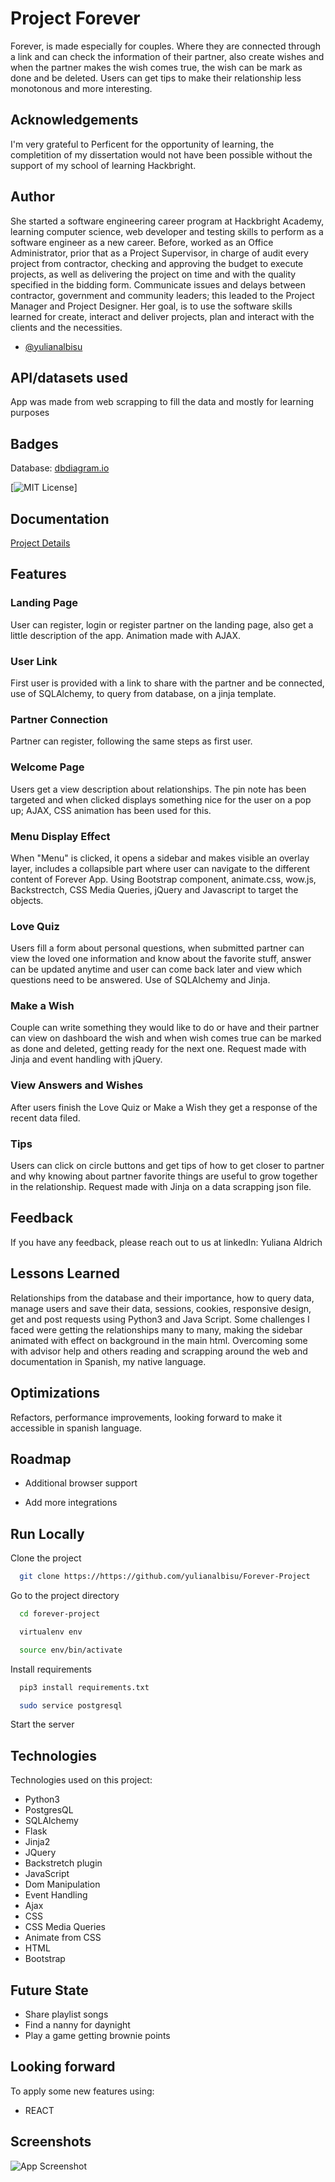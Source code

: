 # Project Forever
Forever, is made especially for couples. Where they are connected through a link and can check the information of their partner, also create wishes and when the partner makes the wish comes true, the wish can be mark as done and be deleted. Users can get tips to make their relationship less monotonous and more interesting. 

## Acknowledgements
I'm very grateful to Perficent for the opportunity of learning, the completition of my dissertation would not have been possible without the support of my school of learning Hackbright. 

## Author
She started a software engineering career program at Hackbright Academy, learning computer science, web developer and testing skills to perform as a software engineer as a new career. Before,  worked as an Office Administrator, prior that as a Project Supervisor, in charge of audit every project from contractor, checking and approving the budget to execute projects, as well as delivering the project on time and with the quality  specified in the bidding form. Communicate issues and delays between contractor, government and community leaders; this leaded to the Project Manager and Project Designer.  Her goal, is  to use the software skills learned for create, interact and deliver  projects, plan and interact with the clients and the necessities.

- [@yulianalbisu](https://www.github.com/yulianalbisu)
  
## API/datasets used
App was made from web scrapping to fill the data and mostly for learning purposes
  
## Badges

Database: [dbdiagram.io](https://dbdiagram.io/d/606b32b8ecb54e10c33ec030)

[![MIT License](https://raw.githubusercontent.com/graingert/WOW/master/LICENSE)]
  
  
## Documentation

[Project Details](https://www.dropbox.com/scl/fi/5odq6i954lz0qe02hnixy/My-Project.paper?dl=0&rlkey=ybvqfx3t03htvm36iqxmkv186)
 
## Features
### Landing Page
User can register, login or register partner on the landing page, also get a little description of the app. Animation made with AJAX.

### User Link
First user is provided with a link to share with the partner and be connected, use of SQLAlchemy, to query from database, on a jinja template.

### Partner Connection
Partner can register, following the same steps as first user.

### Welcome Page
Users get a view description about relationships. The pin note has been targeted and when clicked displays something nice for the user on a pop up; AJAX, CSS animation has been used for this.

### Menu Display Effect
When "Menu" is clicked, it opens a sidebar and makes visible an overlay layer, includes a collapsible part where user can navigate to the different content of Forever App. Using Bootstrap component, animate.css, wow.js, Backstrectch, CSS Media Queries, jQuery and Javascript to target the objects. 

### Love Quiz
Users fill a form about personal questions, when submitted partner can view the loved one information and know about the favorite stuff, answer can be updated anytime and user can come back later and view which questions need to be answered. Use of SQLAlchemy and Jinja.

### Make a Wish
Couple can write something they would like to do or have and their partner can view on dashboard the wish and when wish comes true can be marked as done and deleted, getting ready for the next one. Request made with Jinja and event handling with jQuery.

### View Answers and Wishes
After users finish the Love Quiz or Make a Wish they get a response of the recent data filed. 

### Tips
Users can click on circle buttons and get tips of how to get closer to partner and why knowing about partner favorite things are useful to grow together in the relationship. Request made with Jinja on a data scrapping json file. 

## Feedback

If you have any feedback, please reach out to us at linkedIn: Yuliana Aldrich
  
## Lessons Learned

Relationships from the database and their importance, how to query data, manage users and save their data, sessions, cookies, responsive design, get and post requests using Python3 and Java Script.
Some challenges I faced were getting the relationships many to many, making the sidebar animated with effect on background in the main html.
Overcoming some with advisor help and others reading and scrapping around the web and documentation in Spanish, my native language. 
 
## Optimizations

Refactors, performance improvements, looking forward to make it accessible in spanish language.
 
## Roadmap

- Additional browser support

- Add more integrations

  
## Run Locally

Clone the project

```bash
  git clone https://https://github.com/yulianalbisu/Forever-Project
```

Go to the project directory

```bash
  cd forever-project
```

```bash
  virtualenv env
```
```bash
  source env/bin/activate
```

Install requirements

```bash
  pip3 install requirements.txt
```

```bash
  sudo service postgresql 
```
Start the server

## Technologies
Technologies used on this project:
* Python3
* PostgresQL
* SQLAlchemy
* Flask
* Jinja2
* JQuery
* Backstretch plugin
* JavaScript
* Dom Manipulation
* Event Handling
* Ajax
* CSS
* CSS Media Queries
* Animate from CSS
* HTML
* Bootstrap 

## Future State
- Share playlist songs
- Find a nanny for daynight
- Play a game getting brownie points

## Looking forward
To apply some new features using:
* REACT
  
## Screenshots

![App Screenshot](https://via.placeholder.com/468x300?text=App+Screenshot+Here)

  